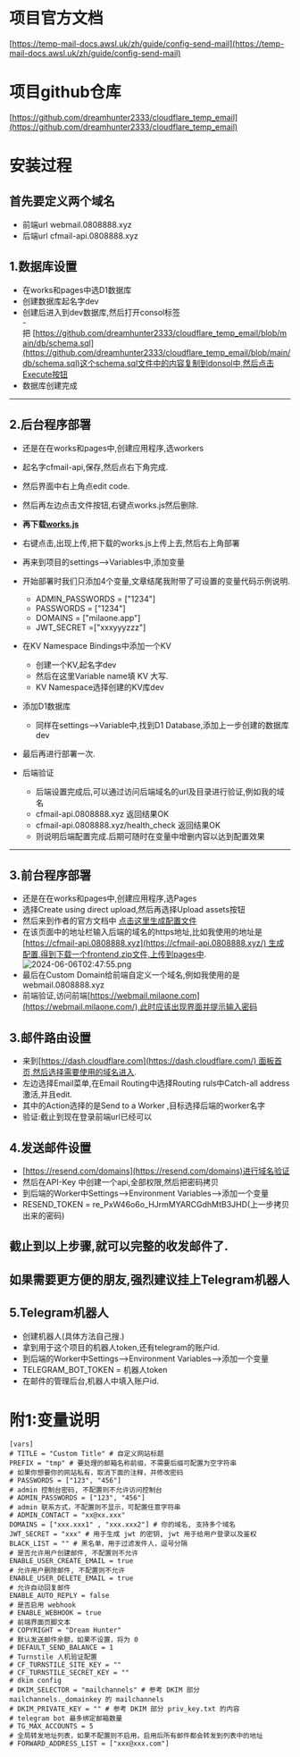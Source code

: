 # 项目官方文档

[https://temp-mail-docs.awsl.uk/zh/guide/config-send-mail](https://temp-mail-docs.awsl.uk/zh/guide/config-send-mail)

# 项目github仓库

[https://github.com/dreamhunter2333/cloudflare_temp_email](https://github.com/dreamhunter2333/cloudflare_temp_email)

# 安装过程

## 首先要定义两个域名

- 前端url webmail.0808888.xyz
- 后端url cfmail-api.0808888.xyz

## 1.数据库设置

- 在works和pages中选D1数据库
- 创建数据库起名字dev
- 创建后进入到dev数据库,然后打开consol标签  
    -把 [https://github.com/dreamhunter2333/cloudflare_temp_email/blob/main/db/schema.sql](https://github.com/dreamhunter2333/cloudflare_temp_email/blob/main/db/schema.sql)这个schema.sql文件中的内容复制到donsol中,然后点击Execute按钮
- 数据库创建完成

---

## 2.后台程序部署

- 还是在在works和pages中,创建应用程序,选workers
- 起名字cfmail-api,保存,然后点右下角完成.
- 然后界面中右上角点edit code.
- 然后再左边点击文件按钮,右键点works.js然后删除.
- **再下载[works.js](https://github.com/dreamhunter2333/cloudflare_temp_email/releases/latest/download/worker.js)**
- 右键点击,出现上传,把下载的works.js上传上去,然后右上角部署
- 再来到项目的settings-->Variables中,添加变量
- 开始部署时我们只添加4个变量,文章结尾我附带了可设置的变量代码示例说明.
    
    - ADMIN_PASSWORDS = ["1234"]
    - PASSWORDS = ["1234"]
    - DOMAINS = ["milaone.app"]
    - JWT_SECRET =["xxxyyyzzz"]
- 在KV Namespace Bindings中添加一个KV
    
    - 创建一个KV,起名字dev
    - 然后在这里Variable name填 KV 大写.
    - KV Namespace选择创建的KV库dev
- 添加D1数据库
    
    - 同样在settings-->Variable中,找到D1 Database,添加上一步创建的数据库dev
- 最后再进行部署一次.

- 后端验证
    
    - 后端设置完成后,可以通过访问后端域名的url及目录进行验证,例如我的域名
    - cfmail-api.0808888.xyz 返回结果OK
    - cfmail-api.0808888.xyz/health_check 返回结果OK
    - 则说明后端配置完成.后期可随时在变量中增删内容以达到配置效果

---

## 3.前台程序部署

- 还是在在works和pages中,创建应用程序,选Pages
- 选择Create using direct upload,然后再选择Upload assets按钮
- 然后来到作者的官方文档中 [点击这里生成配置文件](https://temp-mail-docs.awsl.uk/zh/guide/ui/pages.html)
- 在该页面中的地址栏输入后端的域名的https地址,比如我使用的地址是[https://cfmail-api.0808888.xyz](https://cfmail-api.0808888.xyz/) 生成配置,得到下载一个frontend.zip文件,上传到pages中.  
    ![2024-06-06T02:47:55.png](https://www.milaone.com/usr/uploads/2024/06/1764034871.png "2024-06-06T02:47:55.png")
- 最后在Custom Domain给前端自定义一个域名,例如我使用的是webmail.0808888.xyz
- 前端验证,访问前端[https://webmail.milaone.com](https://webmail.milaone.com/),此时应该出现界面并提示输入密码

## 3.邮件路由设置

- 来到[https://dash.cloudflare.com](https://dash.cloudflare.com/) 面板首页,然后选择需要使用的域名进入.
- 左边选择Email菜单,在Email Routing中选择Routing ruls中Catch-all address  
    激活,并且edit.
- 其中的Action选择的是Send to a Worker ,目标选择后端的worker名字
- 验证:截止到现在登录前端url已经可以

## 4.发送邮件设置

- [https://resend.com/domains](https://resend.com/domains)进行域名验证
- 然后在API-Key 中创建一个api,全部权限,然后把密码拷贝
- 到后端的Worker中Settings-->Environment Variables-->添加一个变量
- RESEND_TOKEN = re_PxW46o6o_HJrmMYARCGdhMtB3JHD(上一步拷贝出来的密码)

## 截止到以上步骤,就可以完整的收发邮件了.

## 如果需要更方便的朋友,强烈建议挂上Telegram机器人

## 5.Telegram机器人

- 创建机器人(具体方法自己搜.)
- 拿到用于这个项目的机器人token,还有telegram的账户id.
- 到后端的Worker中Settings-->Environment Variables-->添加一个变量
- TELEGRAM_BOT_TOKEN = 机器人token
- 在邮件的管理后台,机器人中填入账户id.

# 附1:变量说明

```
[vars]
# TITLE = "Custom Title" # 自定义网站标题
PREFIX = "tmp" # 要处理的邮箱名称前缀，不需要后缀可配置为空字符串
# 如果你想要你的网站私有，取消下面的注释，并修改密码
# PASSWORDS = ["123", "456"]
# admin 控制台密码, 不配置则不允许访问控制台
# ADMIN_PASSWORDS = ["123", "456"]
# admin 联系方式，不配置则不显示，可配置任意字符串
# ADMIN_CONTACT = "xx@xx.xxx"
DOMAINS = ["xxx.xxx1" , "xxx.xxx2"] # 你的域名, 支持多个域名
JWT_SECRET = "xxx" # 用于生成 jwt 的密钥, jwt 用于给用户登录以及鉴权
BLACK_LIST = "" # 黑名单，用于过滤发件人，逗号分隔
# 是否允许用户创建邮件, 不配置则不允许
ENABLE_USER_CREATE_EMAIL = true
# 允许用户删除邮件, 不配置则不允许
ENABLE_USER_DELETE_EMAIL = true
# 允许自动回复邮件
ENABLE_AUTO_REPLY = false
# 是否启用 webhook
# ENABLE_WEBHOOK = true
# 前端界面页脚文本
# COPYRIGHT = "Dream Hunter"
# 默认发送邮件余额，如果不设置，将为 0
# DEFAULT_SEND_BALANCE = 1
# Turnstile 人机验证配置
# CF_TURNSTILE_SITE_KEY = ""
# CF_TURNSTILE_SECRET_KEY = ""
# dkim config
# DKIM_SELECTOR = "mailchannels" # 参考 DKIM 部分 mailchannels._domainkey 的 mailchannels
# DKIM_PRIVATE_KEY = "" # 参考 DKIM 部分 priv_key.txt 的内容
# telegram bot 最多绑定邮箱数量
# TG_MAX_ACCOUNTS = 5
# 全局转发地址列表，如果不配置则不启用，启用后所有邮件都会转发到列表中的地址
# FORWARD_ADDRESS_LIST = ["xxx@xxx.com"]
